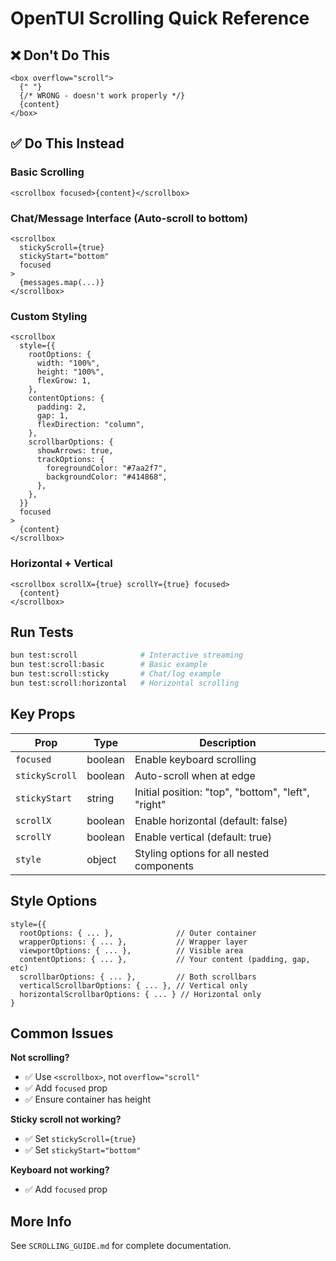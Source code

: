 # OpenTUI Scrolling Quick Reference

## ❌ Don't Do This

```tsx
<box overflow="scroll">
  {" "}
  {/* WRONG - doesn't work properly */}
  {content}
</box>
```

## ✅ Do This Instead

### Basic Scrolling

```tsx
<scrollbox focused>{content}</scrollbox>
```

### Chat/Message Interface (Auto-scroll to bottom)

```tsx
<scrollbox
  stickyScroll={true}
  stickyStart="bottom"
  focused
>
  {messages.map(...)}
</scrollbox>
```

### Custom Styling

```tsx
<scrollbox
  style={{
    rootOptions: {
      width: "100%",
      height: "100%",
      flexGrow: 1,
    },
    contentOptions: {
      padding: 2,
      gap: 1,
      flexDirection: "column",
    },
    scrollbarOptions: {
      showArrows: true,
      trackOptions: {
        foregroundColor: "#7aa2f7",
        backgroundColor: "#414868",
      },
    },
  }}
  focused
>
  {content}
</scrollbox>
```

### Horizontal + Vertical

```tsx
<scrollbox scrollX={true} scrollY={true} focused>
  {content}
</scrollbox>
```

## Run Tests

```bash
bun test:scroll              # Interactive streaming
bun test:scroll:basic        # Basic example
bun test:scroll:sticky       # Chat/log example
bun test:scroll:horizontal   # Horizontal scrolling
```

## Key Props

| Prop           | Type    | Description                                        |
| -------------- | ------- | -------------------------------------------------- |
| `focused`      | boolean | Enable keyboard scrolling                          |
| `stickyScroll` | boolean | Auto-scroll when at edge                           |
| `stickyStart`  | string  | Initial position: "top", "bottom", "left", "right" |
| `scrollX`      | boolean | Enable horizontal (default: false)                 |
| `scrollY`      | boolean | Enable vertical (default: true)                    |
| `style`        | object  | Styling options for all nested components          |

## Style Options

```tsx
style={{
  rootOptions: { ... },              // Outer container
  wrapperOptions: { ... },           // Wrapper layer
  viewportOptions: { ... },          // Visible area
  contentOptions: { ... },           // Your content (padding, gap, etc)
  scrollbarOptions: { ... },         // Both scrollbars
  verticalScrollbarOptions: { ... }, // Vertical only
  horizontalScrollbarOptions: { ... } // Horizontal only
}
```

## Common Issues

**Not scrolling?**

- ✅ Use `<scrollbox>`, not `overflow="scroll"`
- ✅ Add `focused` prop
- ✅ Ensure container has height

**Sticky scroll not working?**

- ✅ Set `stickyScroll={true}`
- ✅ Set `stickyStart="bottom"`

**Keyboard not working?**

- ✅ Add `focused` prop

## More Info

See `SCROLLING_GUIDE.md` for complete documentation.
